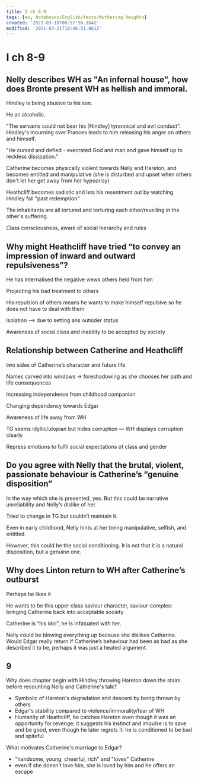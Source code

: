 ```yaml
---
title: I ch 8-9
tags: [en, Notebooks/English/texts/Wuthering Heights]
created: '2021-03-10T08:57:56.164Z'
modified: '2021-03-21T18:46:51.061Z'
---
```


# I ch 8-9
## Nelly describes WH as "An infernal house", how does Bronte present WH as hellish and immoral.

Hindley is being abusive to his son.

He an alcoholic.

"The servants could not bear his [Hindley] tyrannical and evil conduct". Hindley's mourning over Frances leads to him releasing his anger on others and himself.

"He cursed and defied  - execrated God and man and gave himself up to reckless dissipation."

Catherine becomes physically violent towards Nelly and Hareton, and becomes entitled and manipulative (she is disturbed and upset when others don't let her get away from her hypocrisy)

Heathcliff becomes sadistic and lets his resentment out by watching Hindley fall "past redemption"

The inhabitants are all tortured and torturing each other/revelling in the other's suffering.

Class consciousness, aware of social hierarchy and rules

## Why might Heathcliff have tried “to convey an impression of inward and outward repulsiveness”?

He has internalised the negative views others held from him

Projecting his bad treatment to others

His repulsion of others means he wants to make himself repulsive so he does not have to deal with them

Isolation –> due to setting ans outsider status

Awareness of social class and inability to be accepted by society

## Relationship between Catherine and Heathcliff

two sides of Catherine’s character and future life

Names carved into windows -> foreshadowing as she chooses her path and life consequences

Increasing independence from childhood companion

Changing dependency towards Edgar

Awareness of life away from WH

TG seems idyllic/utopian but hides corruption — WH  displays corruption clearly

Repress emotions to fulfil social expectations of class and gender

## Do you agree with Nelly that the brutal, violent, passionate behaviour is Catherine’s “genuine disposition”

In the way which she is presented, yes. But this could be narrative unreliability and Nelly’s dislike of her.

Tried to change in TG but couldn’t maintain it.

Even in early childhood, Nelly hints at her being manipulative, selfish, and entitled.

However, this could be the social conditioning. It is not that it is a natural disposition, but a genuine one.

## Why does Linton return to WH after Catherine’s outburst

Perhaps he likes it

He wants to be this upper class saviour character, saviour-complex: bringing Catherine back into acceptable society

Catherine is “his idol”, he is infatuated with her.

Nelly could be blowing everything up because she dislikes Catherine. Would Edgar really return if Catherine’s behaviour had been as bad as she described it to be, perhaps it was just a heated argument.


## 9
Why does chapter begin with Hindley throwing Hareton down the stairs before recounting Nelly and Catherine's talk?
- Symbolic of Hareton's degradation and descent by being thrown by others
- Edgar's stability compared to violence/immorality/fear of WH
- Humanity of Heathcliff, he catches Hareton even though it was an opportunity for revenge; it suggests his instinct and impulse is to save and be good, even though he later regrets it: he is conditioned to be bad and spiteful

What motivates Catherine's marriage to Edgar?
- "handsome, young, cheerful, rich" and "loves" Catherine
- even if she doesn't love him, she is loved by him and he offers an escape

